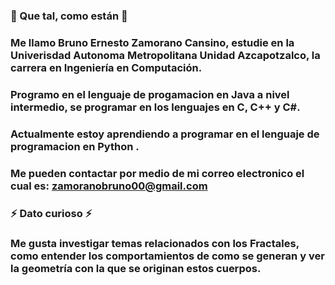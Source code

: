 ### 👋 Que tal, como están 👋
### Me llamo Bruno Ernesto Zamorano Cansino, estudie en la Univerisdad Autonoma Metropolitana Unidad Azcapotzalco, la carrera en Ingeniería en Computación.
### Programo en el lenguaje de progamacion en Java a nivel intermedio, se programar en los lenguajes en C, C++ y C#. 
### Actualmente estoy aprendiendo a programar en  el lenguaje de programacion en Python .
### Me pueden contactar por medio de mi correo electronico el cual es: zamoranobruno00@gmail.com 
### **⚡ Dato curioso ⚡**
### Me gusta investigar temas relacionados con los Fractales, como entender los comportamientos de como se generan y ver la geometría con la que se originan estos cuerpos. 
<!--
**bruno-ernesto/bruno-ernesto** is a ✨ _special_ ✨ repository because its `README.md` (this file) appears on your GitHub profile.

Here are some ideas to get you started:

- 🔭 I’m currently working on ...
- 🌱 I’m currently learning ...
- 👯 I’m looking to collaborate on  ...
- 🤔 I’m looking for help with ...
- 💬 Ask me about ...
- 📫 How to reach me: ...
- 😄 Pronouns: ...
- ⚡ Fun fact: ...
-->
